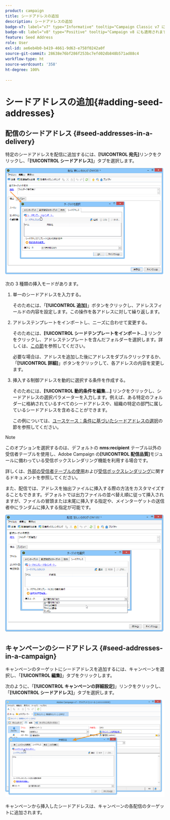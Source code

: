 ```yaml
---
product: campaign
title: シードアドレスの追加
description: シードアドレスの追加
badge-v7: label="v7" type="Informative" tooltip="Campaign Classic v7 に適用されます"
badge-v8: label="v8" type="Positive" tooltip="Campaign v8 にも適用されます"
feature: Seed Address
role: User
exl-id: ae6eb4b0-b419-4661-9d63-e758f0242a0f
source-git-commit: 28638e76bf286f253bc7efd02db848b571ad88c4
workflow-type: ht
source-wordcount: '358'
ht-degree: 100%

---
```


# シードアドレスの追加{#adding-seed-addresses}

## 配信のシードアドレス {#seed-addresses-in-a-delivery}

特定のシードアドレスを配信に追加するには、**[!UICONTROL 宛先]**&#x200B;リンクをクリックし、「**[!UICONTROL シードアドレス]**」タブを選択します。

![](assets/s_ncs_user_edit_del_addresses_tab.png)

次の 3 種類の挿入モードがあります。

1. 単一のシードアドレスを入力する。

   そのためには、「**[!UICONTROL 追加]**」ボタンをクリックし、アドレスフィールドの内容を設定します。この操作を各アドレスに対して繰り返します。

1. アドレステンプレートをインポートし、ニーズに合わせて変更する。

   そのためには、**[!UICONTROL シードテンプレートをインポート...]** リンクをクリックし、アドレステンプレートを含んだフォルダーを選択します。詳しくは、[この節](creating-seed-addresses.md#creating-seed-address-templates)を参照してください。

   必要な場合は、アドレスを追加した後にアドレスをダブルクリックするか、「**[!UICONTROL 詳細]**」ボタンをクリックして、各アドレスの内容を変更します。

1. 挿入する制御アドレスを動的に選択する条件を作成する。

   そのためには、**[!UICONTROL 動的条件を編集...]** リンクをクリックし、シードアドレスの選択パラメーターを入力します。例えば、ある特定のフォルダーに格納されているすべてのシードアドレスや、組織の特定の部門に属しているシードアドレスを含めることができます。

   この例については、[ユースケース：条件に基づいたシードアドレスの選択](use-case--selecting-seed-addresses-on-criteria.md)の節を参照してください。

>[!NOTE]
>
>このオプションを選択するのは、デフォルトの **nms:recipient** テーブル以外の受信者テーブルを使用し、Adobe Campaign の&#x200B;**[!UICONTROL 配信品質]**&#x200B;モジュールに備わっている受信ボックスレンダリング機能を利用する場合です。
>
>詳しくは、[外部の受信者テーブルの使用](using-an-external-recipient-table.md)および[受信ボックスレンダリング](inbox-rendering.md)に関するドキュメントを参照してください。

また、配信では、アドレスを抽出ファイルに挿入する際の方法をカスタマイズすることもできます。デフォルトでは出力ファイルの並べ替え順に従って挿入されますが、ファイルの冒頭または末尾に挿入する指定や、メインターゲットの送信者中にランダムに挿入する指定が可能です。

![](assets/s_ncs_user_edit_del_addresses_sort.png)

## キャンペーンのシードアドレス {#seed-addresses-in-a-campaign}

キャンペーンのターゲットにシードアドレスを追加するには、キャンペーンを選択し、「**[!UICONTROL 編集]**」タブをクリックします。

次のように、「**[!UICONTROL キャンペーンの詳細設定]**」リンクをクリックし、「**[!UICONTROL シードアドレス]**」タブを選択します。

![](assets/s_ncs_user_edit_op_addresses_tab.png)

キャンペーンから挿入したシードアドレスは、キャンペーンの各配信のターゲットに追加されます。
